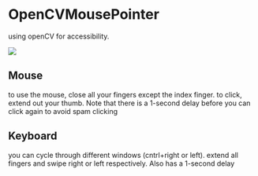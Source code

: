 # OpenCVMousePointer

using openCV for accessibility.

![](https://github.com/angryraptor108/ai_accessibilitytool/blob/gif/videodemo.gif)

## Mouse

to use the mouse, close all your fingers except the index finger. to click, extend out your thumb. Note that there is a 1-second delay before you can click again to avoid spam clicking

## Keyboard

you can cycle through different windows (cntrl+right or left). extend all fingers and swipe right or left respectively. Also has a 1-second delay
